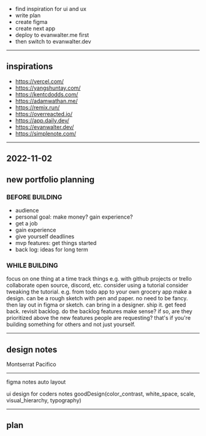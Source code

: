 * find inspiration for ui and ux
* write plan
* create figma
* create next app
* deploy to evanwalter.me first
* then switch to evanwalter.dev

---
## inspirations

* https://vercel.com/
* https://yangshuntay.com/
* https://kentcdodds.com/
* https://adamwathan.me/
* https://remix.run/
* https://overreacted.io/
* https://app.daily.dev/
* https://evanwalter.dev/
* https://simplenote.com/

---
## 2022-11-02
## new portfolio planning

### BEFORE BUILDING
* audience
* personal goal: make money? gain experience?
* get a job
* gain experience
* give yourself deadlines
* mvp features: get things started
* back log: ideas for long term

### WHILE BUILDING
focus on one thing at a time
track things e.g. with github projects or trello
collaborate open source, discord, etc.
consider using a tutorial
consider tweaking the tutorial. e.g. from todo app to your own grocery app
make a design. can be a rough sketch with pen and paper. no need to be fancy. then lay out in figma or sketch.
can bring in a designer.
ship it. get feed back. revisit backlog. do the backlog features make sense? if so, are they prioritized above the new features people are requesting? that's if you're building something for others and not just yourself.

---
## design notes
Montserrat
Pacifico

--- 
figma notes
auto layout

ui design for coders notes
goodDesign(color_contrast, white_space, scale, visual_hierarchy, typography)

---
## plan


